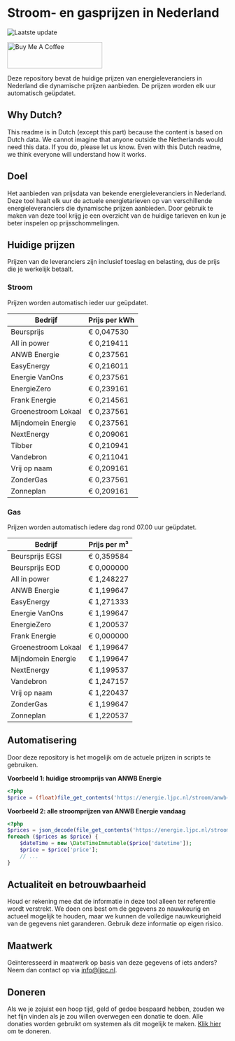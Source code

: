 # Stroom- en gasprijzen in Nederland

![Laatste update](https://img.shields.io/badge/laatste%20update-2024--06--04%2013%3A00%20CET-brightgreen)

<a href="https://www.buymeacoffee.com/Lars-" target="_blank"><img src="https://cdn.buymeacoffee.com/buttons/v2/default-orange.png" alt="Buy Me A Coffee" height="60" style="height: 60px !important;width: 217px !important;" ></a>

Deze repository bevat de huidige prijzen van energieleveranciers in Nederland die dynamische prijzen aanbieden. De prijzen worden elk uur automatisch geüpdatet.

## Why Dutch?

This readme is in Dutch (except this part) because the content is based on Dutch data. We cannot imagine that anyone outside the Netherlands would need this data. If you do, please let us know. Even with this Dutch readme, we think
everyone will understand how it works.

## Doel

Het aanbieden van prijsdata van bekende energieleveranciers in Nederland. Deze tool haalt elk uur de actuele energietarieven op van verschillende energieleveranciers die dynamische prijzen aanbieden. Door gebruik te maken van deze tool
krijg je een overzicht van de huidige tarieven en kun je beter inspelen op prijsschommelingen.

## Huidige prijzen

Prijzen van de leveranciers zijn inclusief toeslag en belasting, dus de prijs die je werkelijk betaalt.

### Stroom

Prijzen worden automatisch ieder uur geüpdatet.

 Bedrijf | Prijs per kWh 
---------|---------------
Beursprijs | € 0,047530
All in power | € 0,219411
ANWB Energie | € 0,237561
EasyEnergy | € 0,216011
Energie VanOns | € 0,237561
EnergieZero | € 0,239161
Frank Energie | € 0,214561
Groenestroom Lokaal | € 0,237561
Mijndomein Energie | € 0,237561
NextEnergy | € 0,209061
Tibber | € 0,210941
Vandebron | € 0,211041
Vrij op naam | € 0,209161
ZonderGas | € 0,237561
Zonneplan | € 0,209161


### Gas

Prijzen worden automatisch iedere dag rond 07.00 uur geüpdatet.

 Bedrijf | Prijs per m³ 
---------|--------------
Beursprijs EGSI | € 0,359584
Beursprijs EOD | € 0,000000
All in power | € 1,248227
ANWB Energie | € 1,199647
EasyEnergy | € 1,271333
Energie VanOns | € 1,199647
EnergieZero | € 1,200537
Frank Energie | € 0,000000
Groenestroom Lokaal | € 1,199647
Mijndomein Energie | € 1,199647
NextEnergy | € 1,199537
Vandebron | € 1,247157
Vrij op naam | € 1,220437
ZonderGas | € 1,199647
Zonneplan | € 1,220537


## Automatisering

Door deze repository is het mogelijk om de actuele prijzen in scripts te gebruiken.

**Voorbeeld 1: huidige stroomprijs van ANWB Energie**

```php
<?php
$price = (float)file_get_contents('https://energie.ljpc.nl/stroom/anwb-energie-nu.txt');

```

**Voorbeeld 2: alle stroomprijzen van ANWB Energie vandaag**

```php
<?php
$prices = json_decode(file_get_contents('https://energie.ljpc.nl/stroom/all-in-power-vandaag.json'),true);
foreach ($prices as $price) {
    $dateTime = new \DateTimeImmutable($price['datetime']);
    $price = $price['price'];
    // ...
}
```

## Actualiteit en betrouwbaarheid

Houd er rekening mee dat de informatie in deze tool alleen ter referentie wordt verstrekt. We doen ons best om de gegevens zo nauwkeurig en actueel mogelijk te houden, maar we kunnen de volledige nauwkeurigheid van de gegevens niet
garanderen. Gebruik deze informatie op eigen risico.

## Maatwerk

Geïnteresseerd in maatwerk op basis van deze gegevens of iets anders? Neem dan contact op
via [info@ljpc.nl](mailto:info@ljpc.nl?subject=Energie%20prijzen).

## Doneren

Als we je zojuist een hoop tijd, geld of gedoe bespaard hebben, zouden we het fijn vinden als je zou willen overwegen een
donatie te doen. Alle donaties worden gebruikt om systemen als dit mogelijk te
maken. [Klik hier](https://www.buymeacoffee.com/Lars-) om te doneren.
